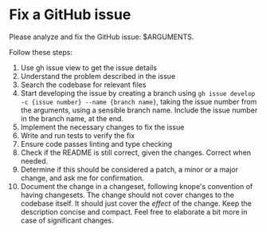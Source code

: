 # Fix a GitHub issue

Please analyze and fix the GitHub issue: $ARGUMENTS.

Follow these steps:

1. Use gh issue view to get the issue details
2. Understand the problem described in the issue
3. Search the codebase for relevant files
4. Start developing the issue by creating a branch using `gh issue develop -c
{issue number} --name {branch name}`, taking the issue number from the
   arguments, using a sensible branch name. Include the issue number in the
   branch name, at the end.
5. Implement the necessary changes to fix the issue
6. Write and run tests to verify the fix
7. Ensure code passes linting and type checking
8. Check if the README is still correct, given the changes. Correct when needed.
9. Determine if this should be considered a patch, a minor or a major change,
   and ask me for confirmation.
10. Document the change in a changeset, following knope's convention of having
    changesets. The change should not cover changes to the codebase itself. It
    should just cover the _effect_ of the change. Keep the description concise
    and compact. Feel free to elaborate a bit more in case of significant
    changes.
